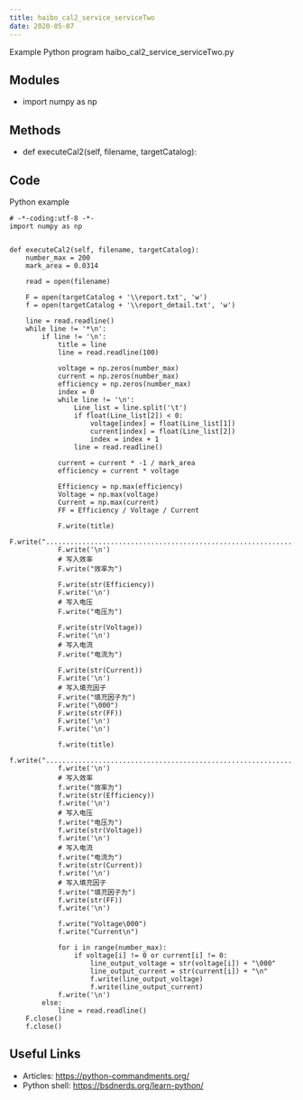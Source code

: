 ```yaml
---
title: haibo_cal2_service_serviceTwo
date: 2020-05-07
---
```

Example Python program haibo_cal2_service_serviceTwo.py

## Modules

* import numpy as np

## Methods

* def executeCal2(self, filename, targetCatalog):

## Code

Python example

    # -*-coding:utf-8 -*-
    import numpy as np
    
    
    def executeCal2(self, filename, targetCatalog):
        number_max = 200
        mark_area = 0.0314
    
        read = open(filename)
    
        F = open(targetCatalog + '\\report.txt', 'w')
        f = open(targetCatalog + '\\report_detail.txt', 'w')
    
        line = read.readline()
        while line != '*\n':
            if line != '\n':
                title = line
                line = read.readline(100)
    
                voltage = np.zeros(number_max)
                current = np.zeros(number_max)
                efficiency = np.zeros(number_max)
                index = 0
                while line != '\n':
                    Line_list = line.split('\t')
                    if float(Line_list[2]) < 0:
                        voltage[index] = float(Line_list[1])
                        current[index] = float(Line_list[2])
                        index = index + 1
                    line = read.readline()
    
                current = current * -1 / mark_area
                efficiency = current * voltage
    
                Efficiency = np.max(efficiency)
                Voltage = np.max(voltage)
                Current = np.max(current)
                FF = Efficiency / Voltage / Current
    
                F.write(title)
                F.write(".................................................................................")
                F.write('\n')
                # 写入效率
                F.write("效率为")
    
                F.write(str(Efficiency))
                F.write('\n')
                # 写入电压
                F.write("电压为")
    
                F.write(str(Voltage))
                F.write('\n')
                # 写入电流
                F.write("电流为")
    
                F.write(str(Current))
                F.write('\n')
                # 写入填充因子
                F.write("填充因子为")
                F.write("\000")
                F.write(str(FF))
                F.write('\n')
                F.write('\n')
    
                f.write(title)
                f.write(".................................................................................")
                f.write('\n')
                # 写入效率
                f.write("效率为")
                f.write(str(Efficiency))
                f.write('\n')
                # 写入电压
                f.write("电压为")
                f.write(str(Voltage))
                f.write('\n')
                # 写入电流
                f.write("电流为")
                f.write(str(Current))
                f.write('\n')
                # 写入填充因子
                f.write("填充因子为")
                f.write(str(FF))
                f.write('\n')
    
                f.write("Voltage\000")
                f.write("Current\n")
    
                for i in range(number_max):
                    if voltage[i] != 0 or current[i] != 0:
                        line_output_voltage = str(voltage[i]) + "\000"
                        line_output_current = str(current[i]) + "\n"
                        f.write(line_output_voltage)
                        f.write(line_output_current)
                f.write('\n')
            else:
                line = read.readline()
        F.close()
        f.close()
    

## Useful Links

- Articles: https://python-commandments.org/
- Python shell: https://bsdnerds.org/learn-python/
